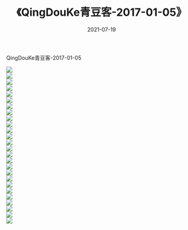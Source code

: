 ﻿---
layout: post
title:  《QingDouKe青豆客-2017-01-05》
date:   2021-07-19
img: http://img.660000.xyz/Sharelink/网络美图/2021/QingDouKe青豆客-2017-01-05/000.jpg
categories: [美女, 清纯, 唯美]
---

QingDouKe青豆客-2017-01-05

  ![](http://img.660000.xyz/Sharelink/网络美图/2021/QingDouKe青豆客-2017-01-05/001.jpg) <br> ![](http://img.660000.xyz/Sharelink/网络美图/2021/QingDouKe青豆客-2017-01-05/002.jpg) <br> ![](http://img.660000.xyz/Sharelink/网络美图/2021/QingDouKe青豆客-2017-01-05/003.jpg) <br> ![](http://img.660000.xyz/Sharelink/网络美图/2021/QingDouKe青豆客-2017-01-05/004.jpg) <br> ![](http://img.660000.xyz/Sharelink/网络美图/2021/QingDouKe青豆客-2017-01-05/005.jpg) <br> ![](http://img.660000.xyz/Sharelink/网络美图/2021/QingDouKe青豆客-2017-01-05/006.jpg) <br> ![](http://img.660000.xyz/Sharelink/网络美图/2021/QingDouKe青豆客-2017-01-05/007.jpg) <br> ![](http://img.660000.xyz/Sharelink/网络美图/2021/QingDouKe青豆客-2017-01-05/008.jpg) <br> ![](http://img.660000.xyz/Sharelink/网络美图/2021/QingDouKe青豆客-2017-01-05/009.jpg) <br> ![](http://img.660000.xyz/Sharelink/网络美图/2021/QingDouKe青豆客-2017-01-05/010.jpg) <br> ![](http://img.660000.xyz/Sharelink/网络美图/2021/QingDouKe青豆客-2017-01-05/011.jpg) <br> ![](http://img.660000.xyz/Sharelink/网络美图/2021/QingDouKe青豆客-2017-01-05/012.jpg) <br> ![](http://img.660000.xyz/Sharelink/网络美图/2021/QingDouKe青豆客-2017-01-05/013.jpg) <br> ![](http://img.660000.xyz/Sharelink/网络美图/2021/QingDouKe青豆客-2017-01-05/014.jpg) <br> ![](http://img.660000.xyz/Sharelink/网络美图/2021/QingDouKe青豆客-2017-01-05/015.jpg) <br> ![](http://img.660000.xyz/Sharelink/网络美图/2021/QingDouKe青豆客-2017-01-05/016.jpg) <br> ![](http://img.660000.xyz/Sharelink/网络美图/2021/QingDouKe青豆客-2017-01-05/017.jpg) <br> ![](http://img.660000.xyz/Sharelink/网络美图/2021/QingDouKe青豆客-2017-01-05/018.jpg) <br> ![](http://img.660000.xyz/Sharelink/网络美图/2021/QingDouKe青豆客-2017-01-05/019.jpg) <br> ![](http://img.660000.xyz/Sharelink/网络美图/2021/QingDouKe青豆客-2017-01-05/020.jpg) <br> ![](http://img.660000.xyz/Sharelink/网络美图/2021/QingDouKe青豆客-2017-01-05/021.jpg) <br> ![](http://img.660000.xyz/Sharelink/网络美图/2021/QingDouKe青豆客-2017-01-05/022.jpg) <br> ![](http://img.660000.xyz/Sharelink/网络美图/2021/QingDouKe青豆客-2017-01-05/023.jpg) <br> ![](http://img.660000.xyz/Sharelink/网络美图/2021/QingDouKe青豆客-2017-01-05/024.jpg) <br> ![](http://img.660000.xyz/Sharelink/网络美图/2021/QingDouKe青豆客-2017-01-05/025.jpg) <br> ![](http://img.660000.xyz/Sharelink/网络美图/2021/QingDouKe青豆客-2017-01-05/026.jpg) <br>